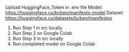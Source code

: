 Upload HuggingFace_Token in .env file
Model: https://huggingface.co/bcben/manifesto-model
Dataset: https://huggingface.co/datasets/bcben/manifestos

1. Run Step 1 in src locally
2. Run Step 2 on Google Colab
3. Run Step 3 in src locally
4. Run completed model on Google Colab
